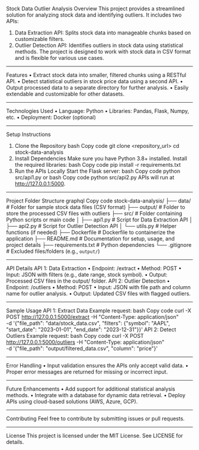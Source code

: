 Stock Data Outlier Analysis
Overview
This project provides a streamlined solution for analyzing stock data and identifying outliers. It includes two APIs:
1.	Data Extraction API: Splits stock data into manageable chunks based on customizable filters.
2.	Outlier Detection API: Identifies outliers in stock data using statistical methods.
The project is designed to work with stock data in CSV format and is flexible for various use cases.
________________________________________
Features
•	Extract stock data into smaller, filtered chunks using a RESTful API.
•	Detect statistical outliers in stock price data using a second API.
•	Output processed data to a separate directory for further analysis.
•	Easily extendable and customizable for other datasets.
________________________________________
Technologies Used
•	Language: Python
•	Libraries: Pandas, Flask, Numpy, etc.
•	Deployment: Docker (optional)
________________________________________
Setup Instructions
1. Clone the Repository
bash
Copy code
git clone <repository_url>
cd stock-data-analysis
2. Install Dependencies
Make sure you have Python 3.8+ installed. Install the required libraries:
bash
Copy code
pip install -r requirements.txt
3. Run the APIs Locally
Start the Flask server:
bash
Copy code
python src/api1.py
or
bash
Copy code
python src/api2.py
APIs will run at http://127.0.0.1:5000.
________________________________________
Project Folder Structure
graphql
Copy code
stock-data-analysis/
├── data/                  # Folder for sample stock data files (CSV format)
├── output/                # Folder to store the processed CSV files with outliers
├── src/                   # Folder containing Python scripts or main code
│   ├── api1.py            # Script for Data Extraction API
│   ├── api2.py            # Script for Outlier Detection API
│   └── utils.py           # Helper functions (if needed)
├── Dockerfile             # Dockerfile to containerize the application
├── README.md              # Documentation for setup, usage, and project details
├── requirements.txt       # Python dependencies
└── .gitignore             # Excluded files/folders (e.g., `output/`)
________________________________________
API Details
API 1: Data Extraction
•	Endpoint: /extract
•	Method: POST
•	Input: JSON with filters (e.g., date range, stock symbol).
•	Output: Processed CSV files in the output/ folder.
API 2: Outlier Detection
•	Endpoint: /outliers
•	Method: POST
•	Input: JSON with file path and column name for outlier analysis.
•	Output: Updated CSV files with flagged outliers.
________________________________________
Sample Usage
API 1: Extract Data
Example request:
bash
Copy code
curl -X POST http://127.0.0.1:5000/extract -H "Content-Type: application/json" \
-d '{"file_path": "data/stock_data.csv", "filters": {"symbol": "AAPL", "start_date": "2023-01-01", "end_date": "2023-12-31"}}'
API 2: Detect Outliers
Example request:
bash
Copy code
curl -X POST http://127.0.0.1:5000/outliers -H "Content-Type: application/json" \
-d '{"file_path": "output/filtered_data.csv", "column": "price"}'
________________________________________
Error Handling
•	Input validation ensures the APIs only accept valid data.
•	Proper error messages are returned for missing or incorrect input.
________________________________________
Future Enhancements
•	Add support for additional statistical analysis methods.
•	Integrate with a database for dynamic data retrieval.
•	Deploy APIs using cloud-based solutions (AWS, Azure, GCP).
________________________________________
Contributing
Feel free to contribute by submitting issues or pull requests.
________________________________________
License
This project is licensed under the MIT License. See LICENSE for details.

